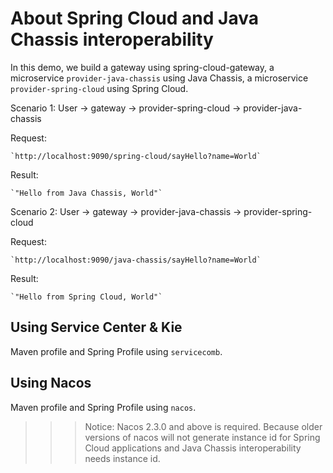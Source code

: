 # About Spring Cloud and Java Chassis interoperability

In this demo, we build a gateway using spring-cloud-gateway, a microservice `provider-java-chassis` using Java Chassis, a microservice `provider-spring-cloud` using Spring Cloud. 

Scenario 1:  User -> gateway -> provider-spring-cloud -> provider-java-chassis

Request:

    `http://localhost:9090/spring-cloud/sayHello?name=World`

Result:

    `"Hello from Java Chassis, World"`


Scenario 2:  User -> gateway -> provider-java-chassis -> provider-spring-cloud

Request:

    `http://localhost:9090/java-chassis/sayHello?name=World`

Result:

    `"Hello from Spring Cloud, World"`

## Using Service Center & Kie

Maven profile and Spring Profile using `servicecomb`. 

## Using Nacos

Maven profile and Spring Profile using `nacos`.

>>> Notice: Nacos 2.3.0 and above is required. Because older versions of nacos will not generate instance id for Spring Cloud applications and Java Chassis interoperability needs instance id. 

